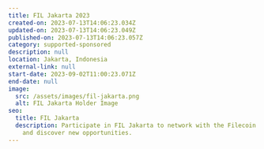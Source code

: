 ```yaml
---
title: FIL Jakarta 2023
created-on: 2023-07-13T14:06:23.034Z
updated-on: 2023-07-13T14:06:23.049Z
published-on: 2023-07-13T14:06:23.057Z
category: supported-sponsored
description: null
location: Jakarta, Indonesia
external-link: null
start-date: 2023-09-02T11:00:23.071Z
end-date: null
image:
  src: /assets/images/fil-jakarta.png
  alt: FIL Jakarta Holder Image
seo:
  title: FIL Jakarta
  description: Participate in FIL Jakarta to network with the Filecoin community
    and discover new opportunities.
---
```


